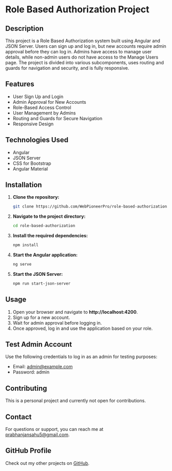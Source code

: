# Role Based Authorization Project

## Description

This project is a Role Based Authorization system built using Angular and JSON Server. Users can sign up and log in, but new accounts require admin approval before they can log in. Admins have access to manage user details, while non-admin users do not have access to the Manage Users page. The project is divided into various subcomponents, uses routing and guards for navigation and security, and is fully responsive.

## Features

- User Sign Up and Login
- Admin Approval for New Accounts
- Role-Based Access Control
- User Management by Admins
- Routing and Guards for Secure Navigation
- Responsive Design

## Technologies Used

- Angular
- JSON Server
- CSS for Bootstrap
- Angular Material

## Installation

1. **Clone the repository:**

   ```sh
   git clone https://github.com/WebPioneerPro/role-based-authorization.git
    ```
2. **Navigate to the project directory:**

    ```sh
    cd role-based-authorization
    ```
3. **Install the required dependencies:**

    ```sh
    npm install
    ```
4. **Start the Angular application:**

    ```sh
    ng serve
    ```
5. **Start the JSON Server:**

    ```sh
    npm run start-json-server
    ```

## Usage

1. Open your browser and navigate to **http://localhost:4200**.
2. Sign up for a new account.
3. Wait for admin approval before logging in.
4. Once approved, log in and use the application based on your role.

## Test Admin Account

Use the following credentials to log in as an admin for testing purposes:

- Email: admin@example.com
- Password: admin

## Contributing

This is a personal project and currently not open for contributions.

## Contact

For questions or support, you can reach me at prabhanjansahu5@gmail.com.

## GitHub Profile

Check out my other projects on [GitHub](https://github.com/WebPioneerPro).

